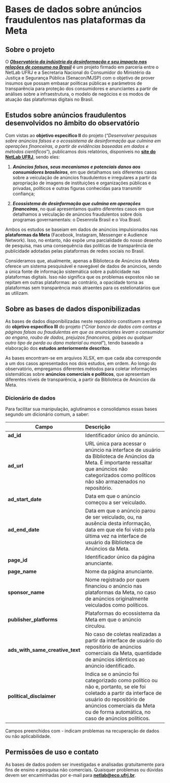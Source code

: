 # Bases de dados sobre anúncios fraudulentos nas plataformas da Meta

## Sobre o projeto

O **_[Observatório da indústria da desinformação e seu impacto nas relações de consumo no Brasil](https://netlab.eco.ufrj.br/observatorio-industria-desinformacao)_** é um projeto firmado em parceria entre o NetLab UFRJ e a Secretaria Nacional do Consumidor do Ministério da Justiça e Segurança Pública (Senacon/MJSP) com o objetivo de prover insumos que possam embasar políticas públicas e parâmetros de transparência para proteção dos consumidores e anunciantes a partir de análises sobre a infraestrutura, o modelo de negócios e os modos de atuação das plataformas digitais no Brasil.

## Estudos sobre anúncios fraudulentos desenvolvidos no âmbito do observatório

Com vistas ao **objetivo específico II** do projeto (“_Desenvolver pesquisas sobre anúncios falsos e o ecossistema de desinformação que culmina em operações financeiras, a partir de evidências baseadas em dados e métodos científicos_”), publicamos dois relatórios, disponíveis no **[site do NetLab UFRJ](https://netlab.eco.ufrj.br/observatorio-industria-desinformacao)**, sendo eles:

1. **_Anúncios falsos, seus mecanismos e potenciais danos aos consumidores brasileiros_**, em que detalhamos seis diferentes casos sobre a veiculação de anúncios fraudulentos e irregulares a partir da apropriação de imagens de instituições e organizações públicas e privadas, políticos e outras figuras conhecidas para transmitir confiança;

2. **_Ecossistema de desinformação que culmina em operações financeiras_**, no qual apresentamos quatro diferentes casos em que detalhamos a veiculação de anúncios fraudulentos sobre dois programas governamentais: o Desenrola Brasil e o Voa Brasil.

Ambos os estudos se baseiam em dados de anúncios impulsionados nas **plataformas da Meta** (Facebook, Instagram, Messenger e Audience Network). Isso, no entanto, não expõe uma parcialidade do nosso desenho de pesquisa, mas uma consequência das políticas de transparência de publicidade adotadas pelas plataformas de redes sociais no Brasil.

Consideramos que, atualmente, apenas a Biblioteca de Anúncios da Meta oferece um sistema pesquisável e navegável de dados de anúncios, sendo a única fonte de informação sistemática sobre a publicidade nas plataformas digitais. Isso não significa que os problemas expostos não se repitam em outras plataformas: ao contrário, a opacidade torna as plataformas sem transparência mais atraentes para os estelionatários que as utilizam.

## Sobre as bases de dados disponibilizadas

As bases de dados disponibilizadas neste repositório constituem a entrega do **objetivo específico III** do projeto (“_Criar banco de dados com contas e páginas falsas ou fraudulentas em que os anunciantes levam o consumidor ao engano, roubo de dados, prejuízos financeiros, golpes ou qualquer outro tipo de perda ou dano material ou moral_”), tendo baseado a elaboração dos **estudos anteriormente descritos**.

As bases encontram-se em arquivos XLSX, em que cada aba corresponde a um dos casos apresentados nos dois estudos, em ordem. Ao longo do observatório, empregamos diferentes métodos para coletar informações sistemáticas sobre **anúncios comerciais e políticos**, que apresentam diferentes níveis de transparência, a partir da Biblioteca de Anúncios da Meta.

### Dicionário de dados

Para facilitar sua manipulação, aglutinamos e consolidamos essas bases segundo um dicionário comum, a saber:

| Campo         | Descrição |
| ------------- |:-------------|
| **ad_id**      | Identificador único do anúncio. |
| **ad_url**      | URL única para acessar o anúncio na interface de usuário da Biblioteca de Anúncios da Meta. É importante ressaltar que anúncios não categorizados como políticos não são armazenados no repositório. |
| **ad_start_date** | Data em que o anúncio começou a ser veiculado. |
| **ad_end_date** | Data em que o anúncio parou de ser veiculado, ou, na ausência desta informação, data em que ele foi visto pela última vez na interface de usuário da Biblioteca de Anúncios da Meta. |
| **page_id** | Identificador único da página anunciante. |
| **page_name** | Nome da página anunciante. |
| **sponsor_name** | Nome registrado por quem financiou o anúncio nas plataformas da Meta, no caso de anúncios originalmente veiculados como políticos. |
| **publisher_platforms** | Plataformas do ecossistema da Meta em que o anúncio circulou. |
| **ads_with_same_creative_text** | No caso de coletas realizadas a partir da interface de usuário do repositório de anúncios comerciais da Meta, quantidade de anúncios idênticos ao anúncio identificado. |
| **political_disclaimer** | Indica se o anúncio foi categorizado como político ou não e, portanto, se ele foi coletado a partir da interface de usuário do repositório de anúncios comerciais da Meta ou de forma automática, no caso de anúncios políticos. |

Campos preenchidos com _-_ indicam problemas na recuperação de dados ou não aplicabilidade.

## Permissões de uso e contato

As bases de dados podem ser investigadas e analisadas gratuitamente para fins de ensino e pesquisa não comerciais. Quaisquer problemas ou dúvidas devem ser encaminhadas por e-mail para **netlab@eco.ufrj.br**.
